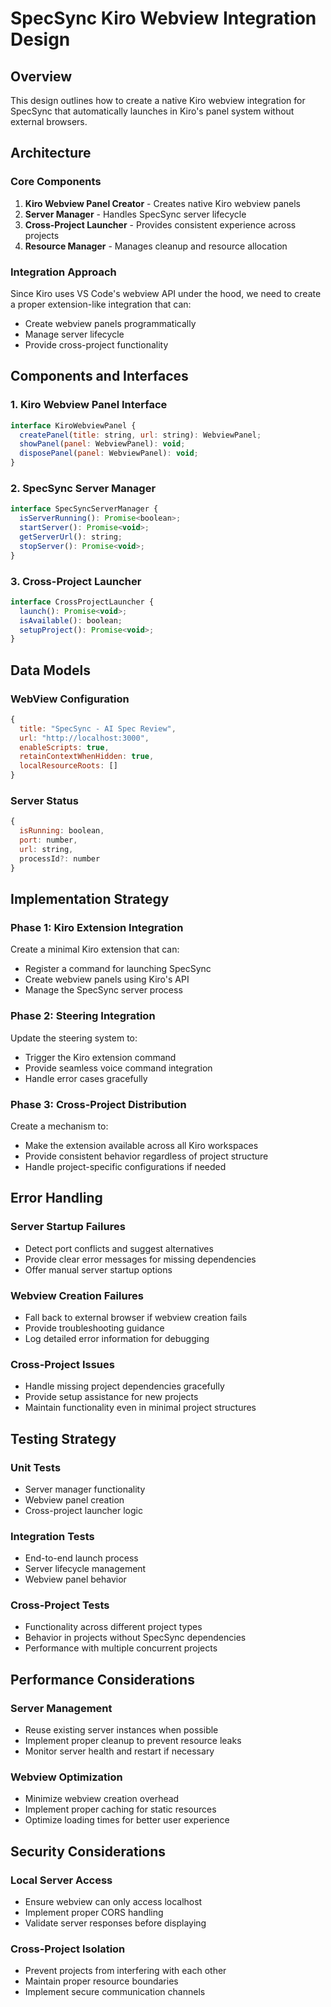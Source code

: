 # SpecSync Kiro Webview Integration Design

## Overview

This design outlines how to create a native Kiro webview integration for SpecSync that automatically launches in Kiro's panel system without external browsers.

## Architecture

### Core Components

1. **Kiro Webview Panel Creator** - Creates native Kiro webview panels
2. **Server Manager** - Handles SpecSync server lifecycle
3. **Cross-Project Launcher** - Provides consistent experience across projects
4. **Resource Manager** - Manages cleanup and resource allocation

### Integration Approach

Since Kiro uses VS Code's webview API under the hood, we need to create a proper extension-like integration that can:
- Create webview panels programmatically
- Manage server lifecycle
- Provide cross-project functionality

## Components and Interfaces

### 1. Kiro Webview Panel Interface

```javascript
interface KiroWebviewPanel {
  createPanel(title: string, url: string): WebviewPanel;
  showPanel(panel: WebviewPanel): void;
  disposePanel(panel: WebviewPanel): void;
}
```

### 2. SpecSync Server Manager

```javascript
interface SpecSyncServerManager {
  isServerRunning(): Promise<boolean>;
  startServer(): Promise<void>;
  getServerUrl(): string;
  stopServer(): Promise<void>;
}
```

### 3. Cross-Project Launcher

```javascript
interface CrossProjectLauncher {
  launch(): Promise<void>;
  isAvailable(): boolean;
  setupProject(): Promise<void>;
}
```

## Data Models

### WebView Configuration
```javascript
{
  title: "SpecSync - AI Spec Review",
  url: "http://localhost:3000",
  enableScripts: true,
  retainContextWhenHidden: true,
  localResourceRoots: []
}
```

### Server Status
```javascript
{
  isRunning: boolean,
  port: number,
  url: string,
  processId?: number
}
```

## Implementation Strategy

### Phase 1: Kiro Extension Integration
Create a minimal Kiro extension that can:
- Register a command for launching SpecSync
- Create webview panels using Kiro's API
- Manage the SpecSync server process

### Phase 2: Steering Integration
Update the steering system to:
- Trigger the Kiro extension command
- Provide seamless voice command integration
- Handle error cases gracefully

### Phase 3: Cross-Project Distribution
Create a mechanism to:
- Make the extension available across all Kiro workspaces
- Provide consistent behavior regardless of project structure
- Handle project-specific configurations if needed

## Error Handling

### Server Startup Failures
- Detect port conflicts and suggest alternatives
- Provide clear error messages for missing dependencies
- Offer manual server startup options

### Webview Creation Failures
- Fall back to external browser if webview creation fails
- Provide troubleshooting guidance
- Log detailed error information for debugging

### Cross-Project Issues
- Handle missing project dependencies gracefully
- Provide setup assistance for new projects
- Maintain functionality even in minimal project structures

## Testing Strategy

### Unit Tests
- Server manager functionality
- Webview panel creation
- Cross-project launcher logic

### Integration Tests
- End-to-end launch process
- Server lifecycle management
- Webview panel behavior

### Cross-Project Tests
- Functionality across different project types
- Behavior in projects without SpecSync dependencies
- Performance with multiple concurrent projects

## Performance Considerations

### Server Management
- Reuse existing server instances when possible
- Implement proper cleanup to prevent resource leaks
- Monitor server health and restart if necessary

### Webview Optimization
- Minimize webview creation overhead
- Implement proper caching for static resources
- Optimize loading times for better user experience

## Security Considerations

### Local Server Access
- Ensure webview can only access localhost
- Implement proper CORS handling
- Validate server responses before displaying

### Cross-Project Isolation
- Prevent projects from interfering with each other
- Maintain proper resource boundaries
- Implement secure communication channels